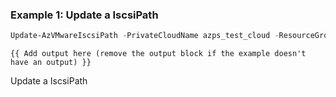 ### Example 1: Update a IscsiPath
```powershell
Update-AzVMwareIscsiPath -PrivateCloudName azps_test_cloud -ResourceGroupName azps_test_group
```

```output
{{ Add output here (remove the output block if the example doesn't have an output) }}
```

Update a IscsiPath